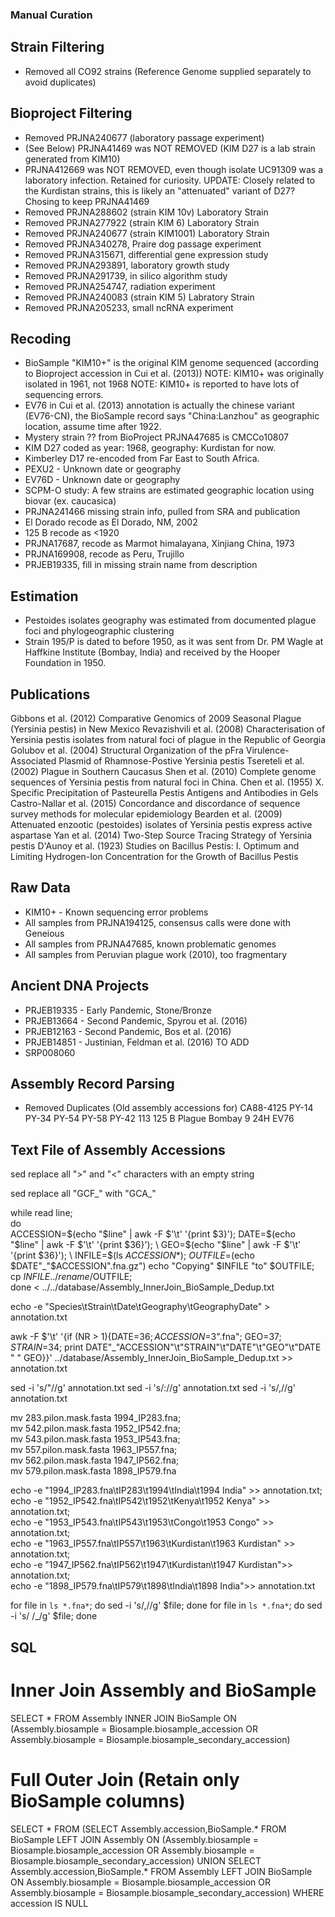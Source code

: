 
### Manual Curation  

## Strain Filtering
- Removed all CO92 strains (Reference Genome supplied separately to avoid duplicates)

## Bioproject Filtering
- Removed PRJNA240677 (laboratory passage experiment)
- (See Below) PRJNA41469 was NOT REMOVED (KIM D27 is a lab strain generated from KIM10)
- PRJNA412669 was NOT REMOVED, even though isolate UC91309 was a laboratory infection. Retained for curiosity.
	UPDATE: Closely related to the Kurdistan strains, this is likely an "attenuated" variant of D27?
	Chosing to keep PRJNA41469
- Removed PRJNA288602 (strain KIM 10v) Laboratory Strain
- Removed PRJNA277922 (strain KIM 6) Laboratory Strain
- Removed PRJNA240677 (strain KIM1001) Laboratory Strain
- Removed PRJNA340278, Praire dog passage experiment
- Removed PRJNA315671, differential gene expression study
- Removed PRJNA293891, laboratory growth study
- Removed PRJNA291739, in silico algorithm study
- Removed PRJNA254747, radiation experiment
- Removed PRJNA240083 (strain KIM 5) Labratory Strain
- Removed PRJNA205233, small ncRNA experiment

## Recoding
- BioSample "KIM10+" is the original KIM genome sequenced (according to Bioproject accession in Cui et al. (2013))
	NOTE: KIM10+ was originally isolated in 1961, not 1968
	NOTE: KIM10+ is reported to have lots of sequencing errors.
- EV76 in Cui et al. (2013) annotation is actually the chinese variant (EV76-CN),
	the BioSample record says "China:Lanzhou" as geographic location, assume time after 1922.
- Mystery strain ?? from BioProject PRJNA47685 is CMCCo10807
- KIM D27 coded as year: 1968, geography: Kurdistan for now.
- Kimberley D17 re-encoded from Far East to South Africa.
- PEXU2 - Unknown date or geography
- EV76D - Unknown date or geography
- SCPM-O study: A few strains are estimated geographic location using biovar (ex. caucasica)
- PRJNA241466 missing strain info, pulled from SRA and publication
- El Dorado recode as El Dorado, NM, 2002
- 125 B recode as <1920
- PRJNA17687, recode as Marmot himalayana, Xinjiang China, 1973
- PRJNA169908, recode as Peru,  Trujillo
- PRJEB19335, fill in missing strain name from description

## Estimation
- Pestoides isolates geography was estimated from documented plague foci and phylogeographic clustering
- Strain 195/P is dated to before 1950, as it was sent from Dr. PM Wagle at Haffkine Institute (Bombay, India) and
	received by the Hooper Foundation in 1950.

## Publications
Gibbons et al. (2012) Comparative Genomics of 2009 Seasonal Plague (Yersinia pestis) in New Mexico 
Revazishvili et al. (2008) Characterisation of Yersinia pestis isolates from natural foci of plague in the Republic of Georgia
Golubov et al. (2004) Structural Organization of the pFra Virulence-Associated Plasmid of Rhamnose-Postive Yersinia pestis
Tsereteli et al. (2002) Plague in Southern Caucasus
Shen et al. (2010) Complete genome sequences of Yersinia pestis from natural foci in China.
Chen et al. (1955) X. Specific Precipitation of Pasteurella Pestis Antigens and Antibodies in Gels
Castro-Nallar et al. (2015) Concordance and discordance of sequence survey methods for molecular epidemiology
Bearden et al. (2009) Attenuated enzootic (pestoides) isolates of Yersinia pestis express active aspartase
Yan et al. (2014) Two-Step Source Tracing Strategy of Yersinia pestis
D'Aunoy et al. (1923) Studies on Bacillus Pestis: I. Optimum and Limiting Hydrogen-Ion Concentration for the Growth of Bacillus Pestis


## Raw Data
- KIM10+ - Known sequencing error problems
- All samples from PRJNA194125, consensus calls were done with Geneious
- All samples from PRJNA47685, known problematic genomes
- All samples from Peruvian plague work (2010), too fragmentary

## Ancient DNA Projects
- PRJEB19335 - Early Pandemic, Stone/Bronze
- PRJEB13664 - Second Pandemic, Spyrou et al. (2016)
- PRJEB12163 - Second Pandemic, Bos et al. (2016)
- PRJEB14851 - Justinian, Feldman et al. (2016)
TO ADD
- SRP008060

## Assembly Record Parsing
- Removed Duplicates (Old assembly accessions for)
	CA88-4125
	PY-14
	PY-34
	PY-54
	PY-58
	PY-42
	113
	125 B Plague Bombay
	9
	24H
	EV76

## Text File of Assembly Accessions
sed replace all ">" and "<" characters with an empty string

sed replace all "GCF_" with "GCA_"

while read line; \
    do \
        ACCESSION=$(echo "$line" | awk -F $'\t' '{print $3}'); 
        DATE=$(echo "$line" | awk -F $'\t' '{print $36}'); \
	GEO=$(echo "$line" | awk -F $'\t' '{print $36}'); \
	INFILE=$(ls $ACCESSION*); \
	OUTFILE=$(echo $DATE"_"$ACCESSION".fna.gz")
	echo "Copying" $INFILE "to" $OUTFILE; \
	cp $INFILE ../rename/$OUTFILE; \
	done < ../../database/Assembly_InnerJoin_BioSample_Dedup.txt

echo -e "Species\tStrain\tDate\tGeography\tGeographyDate" > annotation.txt

awk -F $'\t' '{if (NR > 1){DATE=$36;ACCESSION=$3".fna"; GEO=$37; STRAIN=$34; print DATE"_"ACCESSION"\t"STRAIN"\t"DATE"\t"GEO"\t"DATE " " GEO}}'
../database/Assembly_InnerJoin_BioSample_Dedup.txt >> annotation.txt

sed -i 's/"//g' annotation.txt
sed -i 's/://g' annotation.txt
sed -i 's/,//g' annotation.txt

mv 283.pilon.mask.fasta 1994_IP283.fna; \
mv 542.pilon.mask.fasta 1952_IP542.fna; \
mv 543.pilon.mask.fasta 1953_IP543.fna; \
mv 557.pilon.mask.fasta 1963_IP557.fna; \
mv 562.pilon.mask.fasta 1947_IP562.fna; \
mv 579.pilon.mask.fasta 1898_IP579.fna

echo -e "1994_IP283.fna\tIP283\t1994\tIndia\t1994 India" >> annotation.txt; \
echo -e "1952_IP542.fna\tIP542\t1952\tKenya\t1952 Kenya" >> annotation.txt; \
echo -e "1953_IP543.fna\tIP543\t1953\tCongo\t1953 Congo" >> annotation.txt; \
echo -e "1963_IP557.fna\tIP557\t1963\tKurdistan\t1963 Kurdistan" >> annotation.txt; \
echo -e "1947_IP562.fna\tIP562\t1947\tKurdistan\t1947 Kurdistan">> annotation.txt; \
echo -e "1898_IP579.fna\tIP579\t1898\tIndia\t1898 India">> annotation.txt

for file in `ls *.fna*`; do sed -i 's/,//g' $file; done
for file in `ls *.fna*`; do sed -i 's/ /_/g' $file; done

## SQL
# Inner Join Assembly and BioSample
SELECT *
FROM Assembly
INNER JOIN BioSample 
ON 
(Assembly.biosample = Biosample.biosample_accession
OR Assembly.biosample = Biosample.biosample_secondary_accession)

# Full Outer Join (Retain only BioSample columns)
SELECT * FROM 
(SELECT Assembly.accession,BioSample.* FROM BioSample
LEFT JOIN Assembly
ON (Assembly.biosample = Biosample.biosample_accession OR Assembly.biosample = Biosample.biosample_secondary_accession)
UNION
SELECT Assembly.accession,BioSample.* FROM Assembly
LEFT JOIN BioSample
ON Assembly.biosample = Biosample.biosample_accession OR Assembly.biosample = Biosample.biosample_secondary_accession)
WHERE accession IS NULL

